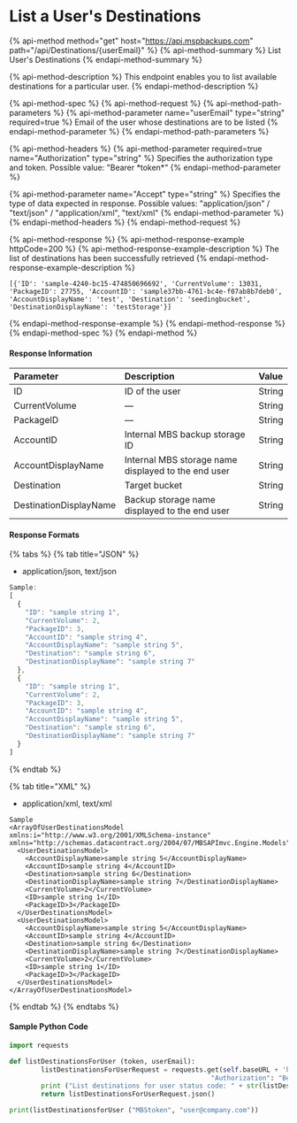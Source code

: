 # List a User's Destinations

{% api-method method="get" host="https://api.mspbackups.com" path="/api/Destinations/{userEmail}" %}
{% api-method-summary %}
List User's Destinations
{% endapi-method-summary %}

{% api-method-description %}
This endpoint enables you to list available destinations for a particular user.
{% endapi-method-description %}

{% api-method-spec %}
{% api-method-request %}
{% api-method-path-parameters %}
{% api-method-parameter name="userEmail" type="string" required=true %}
Email of the user whose destinations are to be listed
{% endapi-method-parameter %}
{% endapi-method-path-parameters %}

{% api-method-headers %}
{% api-method-parameter required=true name="Authorization" type="string" %}
Specifies the authorization type and token. Possible value: "Bearer \*token\*"
{% endapi-method-parameter %}

{% api-method-parameter name="Accept" type="string" %}
Specifies the type of data expected in response. Possible values:  "application/json" / "text/json" / "application/xml", "text/xml"
{% endapi-method-parameter %}
{% endapi-method-headers %}
{% endapi-method-request %}

{% api-method-response %}
{% api-method-response-example httpCode=200 %}
{% api-method-response-example-description %}
The list of destinations has been successfully retrieved
{% endapi-method-response-example-description %}

```
[{'ID': 'sample-4240-bc15-474850696692', 'CurrentVolume': 13031, 'PackageID': 27755, 'AccountID': 'sample37bb-4761-bc4e-f07ab8b7deb0', 'AccountDisplayName': 'test', 'Destination': 'seedingbucket', 'DestinationDisplayName': 'testStorage'}]
```
{% endapi-method-response-example %}
{% endapi-method-response %}
{% endapi-method-spec %}
{% endapi-method %}

#### Response Information

| Parameter | Description | Value |
| :--- | :--- | :--- |
| ID | ID of the user | String |
| CurrentVolume | — | String |
| PackageID | — | String |
| AccountID | Internal MBS backup storage ID | String |
| AccountDisplayName | Internal MBS storage name displayed to the end user | String |
| Destination | Target bucket | String |
| DestinationDisplayName | Backup storage name displayed to the end user | String |

#### Response Formats

{% tabs %}
{% tab title="JSON" %}
* application/json, text/json

```javascript
Sample:
[
  {
    "ID": "sample string 1",
    "CurrentVolume": 2,
    "PackageID": 3,
    "AccountID": "sample string 4",
    "AccountDisplayName": "sample string 5",
    "Destination": "sample string 6",
    "DestinationDisplayName": "sample string 7"
  },
  {
    "ID": "sample string 1",
    "CurrentVolume": 2,
    "PackageID": 3,
    "AccountID": "sample string 4",
    "AccountDisplayName": "sample string 5",
    "Destination": "sample string 6",
    "DestinationDisplayName": "sample string 7"
  }
]
```
{% endtab %}

{% tab title="XML" %}
* application/xml, text/xml

```markup
Sample
<ArrayOfUserDestinationsModel xmlns:i="http://www.w3.org/2001/XMLSchema-instance" xmlns="http://schemas.datacontract.org/2004/07/MBSAPImvc.Engine.Models">
  <UserDestinationsModel>
    <AccountDisplayName>sample string 5</AccountDisplayName>
    <AccountID>sample string 4</AccountID>
    <Destination>sample string 6</Destination>
    <DestinationDisplayName>sample string 7</DestinationDisplayName>
    <CurrentVolume>2</CurrentVolume>
    <ID>sample string 1</ID>
    <PackageID>3</PackageID>
  </UserDestinationsModel>
  <UserDestinationsModel>
    <AccountDisplayName>sample string 5</AccountDisplayName>
    <AccountID>sample string 4</AccountID>
    <Destination>sample string 6</Destination>
    <DestinationDisplayName>sample string 7</DestinationDisplayName>
    <CurrentVolume>2</CurrentVolume>
    <ID>sample string 1</ID>
    <PackageID>3</PackageID>
  </UserDestinationsModel>
</ArrayOfUserDestinationsModel>
```
{% endtab %}
{% endtabs %}

#### Sample Python Code

```python
import requests

def listDestinationsForUser (token, userEmail):
		listDestinationsForUserRequest = requests.get(self.baseURL + 'https://api.mspbackups.com/api/Destinations/' + userEmail, headers = {"Accept" : "application/json",
												   "Authorization": "Bearer " + token})
		print ("List destinations for user status code: " + str(listDestinationsForUserRequest.status_code) + "\n")
		return listDestinationsForUserRequest.json()

print(listDestinationsforUser ("MBStoken", "user@company.com"))
```

